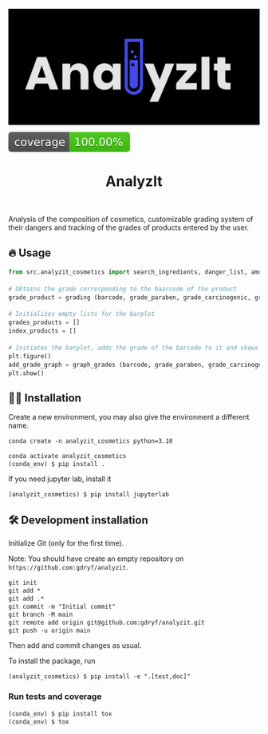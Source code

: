 <p align="center">
   <img src="https://github.com/gdryf/analyzit/blob/main/package/assets/logo_maj.png" alt="Project Logo" style="display: block; margin-left: auto; margin-right: auto;">
</p>


![Coverage Status](https://github.com/gdryf/analyzit/blob/main/package/assets/coverage-badge.svg)

<h1 align="center">
AnalyzIt
</h1>

<br>


Analysis of the composition of cosmetics, customizable grading system of their dangers and tracking of the grades of products entered by the user.

## 🔥 Usage

```python
from src.analyzit_cosmetics import search_ingredients, danger_list, amount_dangers, coefficient, grading, commentary, graph_grades

# Obtains the grade corresponding to the baarcode of the product
grade_product = grading (barcode, grade_paraben, grade_carcinogenic, grade endocrine) # All of the arguments need to be filled by the user

# Initializes empty lists for the barplot
grades_products = []
index_products = []

# Initiates the barplot, adds the grade of the barcode to it and shows it
plt.figure()
add_grade_graph = graph_grades (barcode, grade_paraben, grade_carcinogenic, grade endocrine) # All of the arguments need to be filled by the user
plt.show()
```

## 👩‍💻 Installation

Create a new environment, you may also give the environment a different name. 

```
conda create -n analyzit_cosmetics python=3.10 
```

```
conda activate analyzit_cosmetics
(conda_env) $ pip install .
```

If you need jupyter lab, install it 

```
(analyzit_cosmetics) $ pip install jupyterlab
```


## 🛠️ Development installation

Initialize Git (only for the first time). 

Note: You should have create an empty repository on `https://github.com:gdryf/analyzit`.

```
git init
git add * 
git add .*
git commit -m "Initial commit" 
git branch -M main
git remote add origin git@github.com:gdryf/analyzit.git 
git push -u origin main
```

Then add and commit changes as usual. 

To install the package, run

```
(analyzit_cosmetics) $ pip install -e ".[test,doc]"
```

### Run tests and coverage

```
(conda_env) $ pip install tox
(conda_env) $ tox
```




